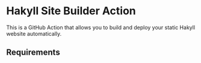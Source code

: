 # Hakyll Site Builder Action

This is a GitHub Action that allows you to build and deploy your static Hakyll
website automatically.

## Requirements
